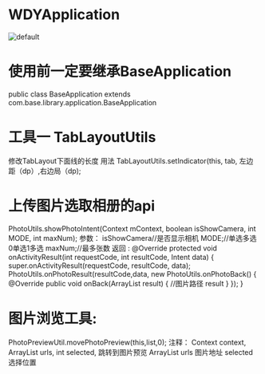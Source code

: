 # WDYApplication
![default](https://cloud.githubusercontent.com/assets/9795249/26715147/1b94607c-47a7-11e7-92dd-81494f8dbc7f.jpeg)
# 使用前一定要继承BaseApplication
public class BaseApplication extends com.base.library.application.BaseApplication 

# 工具一 TabLayoutUtils
修改TabLayout下面线的长度
用法 TabLayoutUtils.setIndicator(this, tab, 左边距（dp）,右边局（dp);
# 上传图片选取相册的api
PhotoUtils.showPhotoIntent(Context mContext, boolean isShowCamera, int MODE, int maxNum);
参数：
isShowCamera//是否显示相机 
MODE;//单选多选0单选1多选 
maxNum;//最多张数
返回 :
@Override
protected void onActivityResult(int requestCode, int resultCode, Intent data) {
super.onActivityResult(requestCode, resultCode, data);
PhotoUtils.onPhotoResult(resultCode,data, new PhotoUtils.onPhotoBack() {
@Override
public void onBack(ArrayList<String> result) {
//图片路径 result
}
});
}
# 图片浏览工具:
PhotoPreviewUtil.movePhotoPreview(this,list,0);
注释：
Context context, ArrayList<String> urls, int selected,
跳转到图片预览 ArrayList<String> urls 图片地址 selected 选择位置
